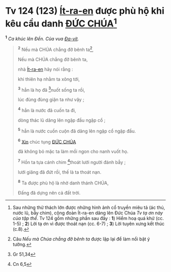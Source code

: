 # Tv 124 (123) [Ít-ra-en]() được phù hộ khi kêu cầu danh [ĐỨC CHÚA]()[^1-cb627120-384e-4b10-a765-8608aa05fc65]
<sup><b>1</b></sup> *Ca khúc lên Đền. Của vua [Đa-vít]().*

> <sup><b>2</b></sup> Nếu mà CHÚA chẳng đỡ bênh ta[^2-cb627120-384e-4b10-a765-8608aa05fc65],
> 
> Nếu mà CHÚA chẳng đỡ bênh ta,
>
> nhà [Ít-ra-en]() hãy nói rằng :
>
> khi thiên hạ nhằm ta xông tới,
>
> <sup><b>3</b></sup> hẳn là họ đã [^1@-cb627120-384e-4b10-a765-8608aa05fc65]nuốt sống ta rồi,
>
> lúc đùng đùng giận ta như vậy ;
>
> <sup><b>4</b></sup> hẳn là nước đã cuốn ta đi,
>
> dòng thác lũ dâng lên ngập đầu ngập cổ ;
>
> <sup><b>5</b></sup> hẳn là nước cuồn cuộn đã dâng lên ngập cổ ngập đầu.
>
> <sup><b>6</b></sup> [Xin]() chúc tụng [ĐỨC CHÚA]()
>
> đã không bỏ mặc ta làm mồi ngon cho nanh vuốt họ.
>
> <sup><b>7</b></sup> Hồn ta tựa cánh chim [^2@-cb627120-384e-4b10-a765-8608aa05fc65]thoát lưới người đánh bẫy ;
>
> lưới giăng đã đứt rồi, thế là ta thoát nạn.
>
> <sup><b>8</b></sup> Ta được phù hộ là nhờ danh thánh CHÚA,
>
> Đấng đã dựng nên cả đất trời.

[^1-cb627120-384e-4b10-a765-8608aa05fc65]: Sau những thử thách lớn được những hình ảnh cổ truyền miêu tả (ác thú, nước lũ, bẫy chim), cộng đoàn Ít-ra-en dâng lên Đức Chúa *Tv tạ ơn này của tập thể*. Tv 124 gồm những phần sau đây : **1**) Hiểm hoạ quá khứ (cc. 1-5) ; **2**) Lời tạ ơn vì được thoát nạn (cc. 6-7) ; **3**) Lời tuyên xưng kết thúc (c.8).
[^2-cb627120-384e-4b10-a765-8608aa05fc65]: Câu *Nếu mà Chúa chẳng đỡ bênh ta* được lặp lại để làm nổi bật ý tưởng.
[^1@-cb627120-384e-4b10-a765-8608aa05fc65]: Gr 51,34
[^2@-cb627120-384e-4b10-a765-8608aa05fc65]: Cn 6,5